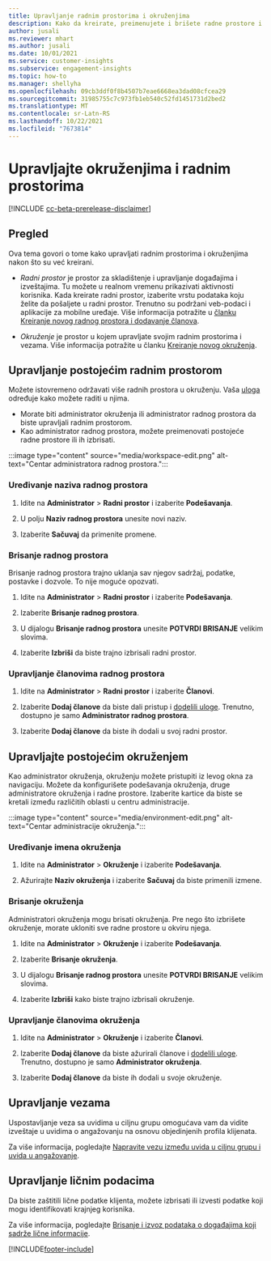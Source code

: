 ```yaml
---
title: Upravljanje radnim prostorima i okruženjima
description: Kako da kreirate, preimenujete i brišete radne prostore i okruženja.
author: jusali
ms.reviewer: mhart
ms.author: jusali
ms.date: 10/01/2021
ms.service: customer-insights
ms.subservice: engagement-insights
ms.topic: how-to
ms.manager: shellyha
ms.openlocfilehash: 09cb3ddf0f8b4507b7eae6668ea3dad08cfcea29
ms.sourcegitcommit: 31985755c7c973fb1eb540c52fd1451731d2bed2
ms.translationtype: MT
ms.contentlocale: sr-Latn-RS
ms.lasthandoff: 10/22/2021
ms.locfileid: "7673814"
---
```

# <a name="manage-environments-and-workspaces"></a>Upravljajte okruženjima i radnim prostorima

[!INCLUDE [cc-beta-prerelease-disclaimer](includes/cc-beta-prerelease-disclaimer.md)]

## <a name="overview"></a>Pregled

Ova tema govori o tome kako upravljati radnim prostorima i okruženjima nakon što su već kreirani. 

- *Radni prostor* je prostor za skladištenje i upravljanje događajima i izveštajima. Tu možete u realnom vremenu prikazivati aktivnosti korisnika. Kada kreirate radni prostor, izaberite vrstu podataka koju želite da pošaljete u radni prostor. Trenutno su podržani veb-podaci i aplikacije za mobilne uređaje. Više informacija potražite u [članku Kreiranje novog radnog prostora i dodavanje članova](create-workspace.md).

- *Okruženje* je prostor u kojem upravljate svojim radnim prostorima i vezama. Više informacija potražite u članku [Kreiranje novog okruženja](create-new-environment.md).

## <a name="manage-an-existing-workspace"></a>Upravljanje postojećim radnim prostorom

Možete istovremeno održavati više radnih prostora u okruženju. Vaša [uloga](user-roles.md) određuje kako možete raditi u njima. 

 - Morate biti administrator okruženja ili administrator radnog prostora da biste upravljali radnim prostorom.
 - Kao administrator radnog prostora, možete preimenovati postojeće radne prostore ili ih izbrisati. 

:::image type="content" source="media/workspace-edit.png" alt-text="Centar administratora radnog prostora.":::

### <a name="edit-a-workspace-name"></a>Uređivanje naziva radnog prostora

1. Idite na **Administrator** > **Radni prostor** i izaberite **Podešavanja**.

1. U polju **Naziv radnog prostora** unesite novi naziv.

1. Izaberite **Sačuvaj** da primenite promene.

### <a name="delete-a-workspace"></a>Brisanje radnog prostora

Brisanje radnog prostora trajno uklanja sav njegov sadržaj, podatke, postavke i dozvole. To nije moguće opozvati.

1. Idite na **Administrator** > **Radni prostor** i izaberite **Podešavanja**.

1. Izaberite **Brisanje radnog prostora**. 

1. U dijalogu **Brisanje radnog prostora** unesite **POTVRDI BRISANJE** velikim slovima. 

1. Izaberite **Izbriši** da biste trajno izbrisali radni prostor.

### <a name="manage-workspace-members"></a>Upravljanje članovima radnog prostora

1. Idite na **Administrator** > **Radni prostor** i izaberite **Članovi**.

1. Izaberite **Dodaj članove** da biste dali pristup i [dodelili uloge](user-roles.md). Trenutno, dostupno je samo **Administrator radnog prostora**.

1. Izaberite **Dodaj članove** da biste ih dodali u svoj radni prostor.

## <a name="manage-an-existing-environment"></a>Upravljajte postojećim okruženjem

Kao administrator okruženja, okruženju možete pristupiti iz levog okna za navigaciju. Možete da konfigurišete podešavanja okruženja, druge administratore okruženja i radne prostore. Izaberite kartice da biste se kretali između različitih oblasti u centru administracije.

:::image type="content" source="media/environment-edit.png" alt-text="Centar administracije okruženja.":::

### <a name="edit-an-environment-name"></a>Uređivanje imena okruženja

1. Idite na **Administrator** > **Okruženje** i izaberite **Podešavanja**.

1. Ažurirajte **Naziv okruženja** i izaberite **Sačuvaj** da biste primenili izmene.

### <a name="delete-an-environment"></a>Brisanje okruženja

Administratori okruženja mogu brisati okruženja. Pre nego što izbrišete okruženje, morate ukloniti sve radne prostore u okviru njega.

1. Idite na **Administrator** > **Okruženje** i izaberite **Podešavanja**.

1. Izaberite **Brisanje okruženja**. 

1. U dijalogu **Brisanje radnog prostora** unesite **POTVRDI BRISANJE** velikim slovima. 

1. Izaberite **Izbriši** kako biste trajno izbrisali okruženje.

### <a name="manage-environment-members"></a>Upravljanje članovima okruženja

1. Idite na **Administrator** > **Okruženje** i izaberite **Članovi**.

1. Izaberite **Dodaj članove** da biste ažurirali članove i [dodelili uloge](user-roles.md). Trenutno, dostupno je samo **Administrator okruženja**.

1. Izaberite **Dodaj članove** da biste ih dodali u svoje okruženje.

## <a name="manage-connections"></a>Upravljanje vezama

Uspostavljanje veza sa uvidima u ciljnu grupu omogućava vam da vidite izveštaje u uvidima o angažovanju na osnovu objedinjenih profila klijenata. 

Za više informacija, pogledajte [Napravite vezu između uvida u ciljnu grupu i uvida u angažovanje](integrate-audience-insights-engagement-insights.md).

## <a name="manage-personal-data"></a>Upravljanje ličnim podacima

Da biste zaštitili lične podatke klijenta, možete izbrisati ili izvesti podatke koji mogu identifikovati krajnjeg korisnika.

Za više informacija, pogledajte [Brisanje i izvoz podataka o događajima koji sadrže lične informacije](../dsr-rights-requests.md#deleting-and-exporting-event-data-containing-end-user-identifiable-information).

[!INCLUDE[footer-include](../includes/footer-banner.md)]
